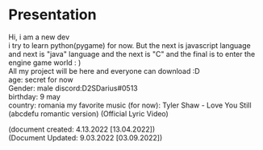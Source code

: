 # Presentation
Hi, i am a new dev                                                                                                                  
i try to learn python(pygame) for now. But the next is javascript language                                                          
and next is "java" language and the next is "C" and the final is to enter the engine game world : )                                     
All my project will be here and everyone can download :D                                                                            
age: secret for now                                                                                                           
Gender: male
discord:D2SDarius#0513                                                                                                
birthday: 9 may                                                                                                                     
country: romania 
my favorite music (for now): Tyler Shaw - Love You Still (abcdefu romantic version) (Official Lyric Video)

(document created: 4.13.2022 [13.04.2022])                                                                                            
(Document Updated: 9.03.2022 [03.09.2022])
